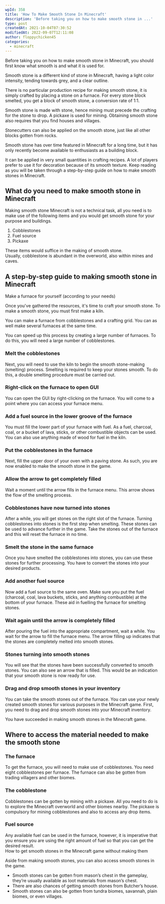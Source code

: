 ```yaml
---
wpId: 358
title: 'How To Make Smooth Stone In Minecraft'
description: 'Before taking you on how to make smooth stone in ...'
type: post
createdAt: 2021-10-04T07:30:52
modifiedAt: 2022-09-07T12:11:08
author: floppychicken45
categories:
  - minecraft
---
```



Before taking you on how to make smooth stone in Minecraft, you should first know what smooth is and what it is used for.

Smooth stone is a different kind of stone in Minecraft, having a light color intensity, tending towards grey, and a clear outline.

There is no particular production recipe for making smooth stone, it is simply crafted by placing a stone on a furnace. For every stone block smelted, you get a block of smooth stone, a conversion rate of 1:1.

Smooth stone is made with stone, hence mining must precede the crafting for the stone to drop. A pickaxe is used for mining. Obtaining smooth stone also requires that you find houses and villages.

Stonecutters can also be applied on the smooth stone, just like all other blocks gotten from rocks.

Smooth stone has over time featured in Minecraft for a long time, but it has only recently become available to enthusiasts as a building block.

It can be applied in very small quantities in crafting recipes. A lot of players prefer to use it for decoration because of its smooth texture. Keep reading as you will be taken through a step-by-step guide on how to make smooth stones in Minecraft.

## What do you need to make smooth stone in Minecraft

Making smooth stone Minecraft is not a technical task, all you need is to make use of the following items and you would get smooth stone for your purpose and buildings.

1.  Cobblestones
2.  Fuel source
3.  Pickaxe

These items would suffice in the making of smooth stone.  
Usually, cobblestone is abundant in the overworld, also within mines and caves.

## A step-by-step guide to making smooth stone in Minecraft

Make a furnace for yourself (according to your needs)

Once you've gathered the resources, it's time to craft your smooth stone. To make a smooth stone, you must first make a kiln.

You can make a furnace from cobblestones and a crafting grid. You can as well make several furnaces at the same time.

You can speed up this process by creating a large number of furnaces. To do this, you will need a large number of cobblestones.

### Melt the cobblestones

Next, you will need to use the kiln to begin the smooth stone-making (smelting) process. Smelting is required to keep your stones smooth. To do this, a double smelting procedure must be carried out.

### Right-click on the furnace to open GUI

You can open the GUI by right-clicking on the furnace. You will come to a point where you can access your furnace menu.

### Add a fuel source in the lower groove of the furnace

You must fill the lower part of your furnace with fuel. As a fuel, charcoal, coal, or a bucket of lava, sticks, or other combustible objects can be used. You can also use anything made of wood for fuel in the kiln.

### Put the cobblestones in the furnace

Next, fill the upper door of your oven with a paving stone. As such, you are now enabled to make the smooth stone in the game.

### Allow the arrow to get completely filled

Wait a moment until the arrow fills in the furnace menu. This arrow shows the flow of the smelting process.

### Cobblestones have now turned into stones

After a while, you will get stones on the right slot of the furnace. Turning cobblestones into stones is the first step when smelting. These stones can be used to advance further in the game. Take the stones out of the furnace and this will reset the furnace in no time.

### Smelt the stone in the same furnace

Once you have smelted the cobblestones into stones, you can use these stones for further processing. You have to convert the stones into your desired products.

### Add another fuel source

Now add a fuel source to the same oven. Make sure you put the fuel (charcoal, coal, lava buckets, sticks, and anything combustible) at the bottom of your furnace. These aid in fuelling the furnace for smelting stones.

### Wait again until the arrow is completely filled

After pouring the fuel into the appropriate compartment, wait a while. You wait for the arrow to fill the furnace menu. The arrow filling up indicates that the stones are completely melted into smooth stones.

### Stones turning into smooth stones

You will see that the stones have been successfully converted to smooth stones. You can also see an arrow that is filled. This would be an indication that your smooth stone is now ready for use.

### Drag and drop smooth stones in your inventory

You can take the smooth stones out of the furnace. You can use your newly created smooth stones for various purposes in the Minecraft game. First, you need to drag and drop smooth stones into your Minecraft inventory.

You have succeeded in making smooth stones in the Minecraft game.

## Where to access the material needed to make the smooth stone

### The furnace

To get the furnace, you will need to make use of cobblestones. You need eight cobblestones per furnace. The furnace can also be gotten from trading villagers and other biomes.

### The cobblestone

Cobblestones can be gotten by mining with a pickaxe. All you need to do is to explore the Minecraft overworld and other biomes nearby. The pickaxe is compulsory for mining cobblestones and also to access any drop items.

### Fuel source

Any available fuel can be used in the furnace, however, it is imperative that you ensure you are using the right amount of fuel so that you can get the desired result.  
How to get smooth stones in the Minecraft game without making them

Aside from making smooth stones, you can also access smooth stones in the game.

*   Smooth stones can be gotten from mason’s chest in the gameplay, they’re usually available as loot materials from mason’s chest.
*   There are also chances of getting smooth stones from Butcher’s house.
*   Smooth stones can also be gotten from tundra biomes, savannah, plain biomes, or even villages.